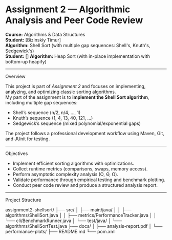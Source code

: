 # Assignment 2 — Algorithmic Analysis and Peer Code Review  
**Course:** Algorithms & Data Structures  
**Student:** [Bizinskiy Timur]  
**Algorithm:** Shell Sort (with multiple gap sequences: Shell's, Knuth's, Sedgewick's)  
**Student:** []
**Algorithm:** Heap Sort (with in-place implementation with bottom-up heapify)

---

Overview

This project is part of *Assignment 2* and focuses on implementing, analyzing, and optimizing
classic sorting algorithms.  
My part of the assignment is to **implement the Shell Sort algorithm**, including multiple gap sequences:
- Shell’s sequence (n/2, n/4, …, 1)
- Knuth’s sequence (1, 4, 13, 40, 121, …)
- Sedgewick’s sequence (mixed polynomial/exponential gaps)

The project follows a professional development workflow using Maven, Git, and JUnit for testing.

---

Objectives

- Implement efficient sorting algorithms with optimizations.
- Collect runtime metrics (comparisons, swaps, memory access).
- Perform asymptotic complexity analysis (O, Θ, Ω).
- Validate performance through empirical testing and benchmark plotting.
- Conduct peer code review and produce a structured analysis report.

---

Project Structure

assignment2-shellsort/
├── src/
│ ├── main/java/
│ │ ├── algorithms/ShellSort.java
│ │ ├── metrics/PerformanceTracker.java
│ │ └── cli/BenchmarkRunner.java
│ └── test/java/
│ └── algorithms/ShellSortTest.java
├── docs/
│ ├── analysis-report.pdf
│ └── performance-plots/
├── README.md
└── pom.xml


